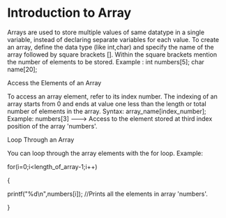 # Introduction to Array

Arrays are used to store multiple values of same datatype in a single variable, instead of declaring separate variables for each value.
To create an array, define the data type (like int,char) and specify the name of the array followed by square brackets []. Within the square brackets mention the number of elements to be stored.
Example :
int numbers[5];
char name[20]; 

Access the Elements of an Array

To access an array element, refer to its index number.
The indexing of an array starts from 0 and ends at value one less than the length or total number of elements in the array.
Syntax: array_name[index_number];
Example: numbers[3] ---> Access to the element stored at third index position of the array 'numbers'.

Loop Through an Array

You can loop through the array elements with the for loop.
Example:

for(i=0;i<length_of_array-1;i++)

{

printf("%d\n",numbers[i]); //Prints all the elements in array 'numbers'.

}
